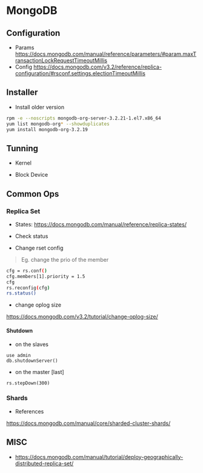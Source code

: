 # MongoDB

## Configuration

* Params https://docs.mongodb.com/manual/reference/parameters/#param.maxTransactionLockRequestTimeoutMillis
* Config https://docs.mongodb.com/v3.2/reference/replica-configuration/#rsconf.settings.electionTimeoutMillis

## Installer

* Install older version

```bash
rpm -e --noscripts mongodb-org-server-3.2.21-1.el7.x86_64
yum list mongodb-org* --showduplicates
yum install mongodb-org-3.2.19
```

## Tunning

* Kernel

* Block Device

## Common Ops

### Replica Set

* States: https://docs.mongodb.com/manual/reference/replica-states/

* Check status

* Change rset config 

> Eg. change the prio of the member

```bash
cfg = rs.conf()
cfg.members[1].priority = 1.5
cfg
rs.reconfig(cfg)
rs.status()
```

* change oplog size

https://docs.mongodb.com/v3.2/tutorial/change-oplog-size/


#### Shutdown

* on the slaves

```
use admin
db.shutdownServer()
```

* on the master [last]

```
rs.stepDown(300)
```

### Shards

* References

https://docs.mongodb.com/manual/core/sharded-cluster-shards/


## MISC

* https://docs.mongodb.com/manual/tutorial/deploy-geographically-distributed-replica-set/

